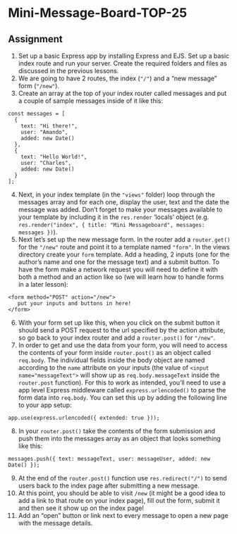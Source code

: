 # Mini-Message-Board-TOP-25

## Assignment

1. Set up a basic Express app by installing Express and EJS. Set up a basic index route and run your server. Create the required folders and files as discussed in the previous lessons.
2. We are going to have 2 routes, the index (`"/"`) and a “new message” form (`"/new"`).
3. Create an array at the top of your index router called messages and put a couple of sample messages inside of it like this:

```
const messages = [
  {
    text: "Hi there!",
    user: "Amando",
    added: new Date()
  },
  {
    text: "Hello World!",
    user: "Charles",
    added: new Date()
  }
];
```

4. Next, in your index template (in the `"views"` folder) loop through the messages array and for each one, display the user, text and the date the message was added. Don’t forget to make your messages available to your template by including it in the `res.render` ‘locals’ object (e.g. `res.render("index", { title: "Mini Messageboard", messages: messages })`).
5. Next let’s set up the new message form. In the router add a `router.get()` for the `"/new"` route and point it to a template named `"form"`. In the views directory create your `form` template. Add a heading, 2 inputs (one for the author’s name and one for the message text) and a submit button. To have the form make a network request you will need to define it with both a method and an action like so (we will learn how to handle forms in a later lesson):

```
<form method="POST" action="/new">
   put your inputs and buttons in here!
</form>
```

6. With your form set up like this, when you click on the submit button it should send a POST request to the url specified by the action attribute, so go back to your index router and add a `router.post()` for `"/new"`.
7. In order to get and use the data from your form, you will need to access the contents of your form inside `router.post()` as an object called `req.body`. The individual fields inside the body object are named according to the `name` attribute on your inputs (the value of `<input name="messageText">` will show up as `req.body.messageText` inside the `router.post` function). For this to work as intended, you’ll need to use a app level Express middleware called `express.urlencoded()` to parse the form data into `req.body`. You can set this up by adding the following line to your app setup:

```
app.use(express.urlencoded({ extended: true }));
```

8. In your `router.post()` take the contents of the form submission and push them into the messages array as an object that looks something like this:

```
messages.push({ text: messageText, user: messageUser, added: new Date() });
```

9. At the end of the `router.post()` function use `res.redirect("/")` to send users back to the index page after submitting a new message.
10. At this point, you should be able to visit `/new` (it might be a good idea to add a link to that route on your index page), fill out the form, submit it and then see it show up on the index page!
11. Add an “open” button or link next to every message to open a new page with the message details.
